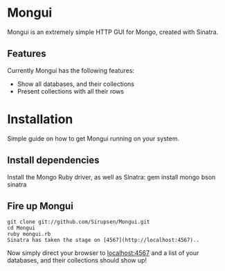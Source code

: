 # Mongui

Mongui is an extremely simple HTTP GUI for Mongo, created with Sinatra.

## Features

Currently Mongui has the following features:

* Show all databases, and their collections
* Present collections with all their rows

# Installation

Simple guide on how to get Mongui running on your system.

## Install dependencies

Install the Mongo Ruby driver, as well as Sinatra:
    gem install mongo bson sinatra

## Fire up Mongui

    git clone git://github.com/Sirupsen/Mongui.git
    cd Mongui
    ruby mongui.rb
    Sinatra has taken the stage on [4567](http://localhost:4567)..

Now simply direct your browser to [localhost:4567](http://localhost:4567) and a list of your databases, and their collections should show up!

